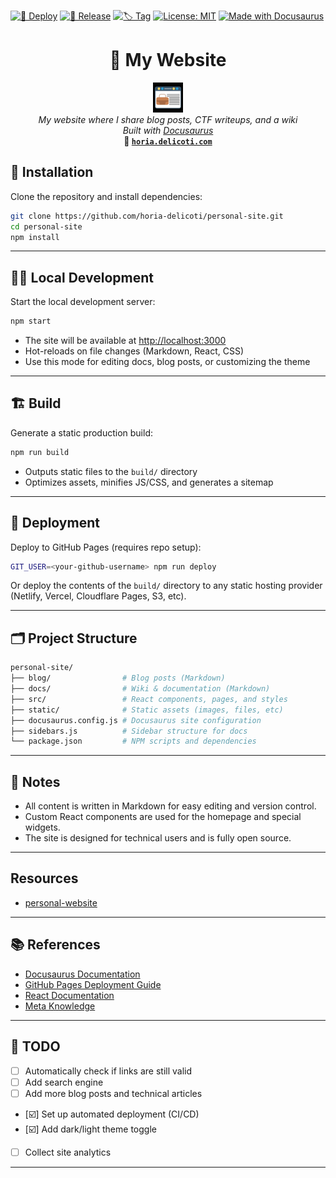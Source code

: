 [![🚀 Deploy](https://github.com/horia-delicoti/personal-site/actions/workflows/deploy.yml/badge.svg)][workflow_deploy]
[![🚚 Release](https://github.com/horia-delicoti/personal-site/actions/workflows/release.yml/badge.svg)][workflow_release]
[![🏷️ Tag](https://github.com/horia-delicoti/personal-site/actions/workflows/tag.yml/badge.svg)][workflow_tag]
[![License: MIT](https://img.shields.io/badge/License-MIT-green.svg)][mit]
[![Made with Docusaurus](https://img.shields.io/badge/Made%20with-Docusaurus-blue.svg)][docusaurus]

<h1 align="center">💫 My Website</h1>
<p align="center">
<a href="https://github.com/horia-delicoti/personal-site"><img src="./images/website-logo.png" width="48"/></a><br>
<i>My website where I share blog posts, CTF writeups, and a wiki</i>
<br />
<i>Built with <a href="https://docusaurus.io/">Docusaurus</a></i>
<br />
<b> 🔗 <a href="https://horia.delicoti.com"><code>horia.delicoti.com</code></a></b> <br />
</p>

## 🚀 Installation

Clone the repository and install dependencies:

```bash
git clone https://github.com/horia-delicoti/personal-site.git
cd personal-site
npm install
```

---

## 🧑‍💻 Local Development

Start the local development server:

```bash
npm start
```

- The site will be available at [http://localhost:3000](http://localhost:3000)
- Hot-reloads on file changes (Markdown, React, CSS)
- Use this mode for editing docs, blog posts, or customizing the theme

---

## 🏗️ Build

Generate a static production build:

```bash
npm run build
```

- Outputs static files to the `build/` directory
- Optimizes assets, minifies JS/CSS, and generates a sitemap

---

## 🚢 Deployment

Deploy to GitHub Pages (requires repo setup):

```bash
GIT_USER=<your-github-username> npm run deploy
```

Or deploy the contents of the `build/` directory to any static hosting provider (Netlify, Vercel, Cloudflare Pages, S3, etc).

---

## 🗂️ Project Structure

```sh
personal-site/
├── blog/                # Blog posts (Markdown)
├── docs/                # Wiki & documentation (Markdown)
├── src/                 # React components, pages, and styles
├── static/              # Static assets (images, files, etc)
├── docusaurus.config.js # Docusaurus site configuration
├── sidebars.js          # Sidebar structure for docs
└── package.json         # NPM scripts and dependencies
```

---

## 📝 Notes

- All content is written in Markdown for easy editing and version control.
- Custom React components are used for the homepage and special widgets.
- The site is designed for technical users and is fully open source.

---

## Resources

- [personal-website](https://github.com/topics/personal-website)

---

## 📚 References

- [Docusaurus Documentation](https://docusaurus.io/docs)
- [GitHub Pages Deployment Guide](https://docusaurus.io/docs/deployment)
- [React Documentation](https://react.dev/)
- [Meta Knowledge](https://github.com/RichardLitt/meta-knowledge)

---

## 📝 TODO

- [ ] Automatically check if links are still valid
- [ ] Add search engine
- [ ] Add more blog posts and technical articles
- [☑️] Set up automated deployment (CI/CD)
- [☑️] Add dark/light theme toggle
- [ ] Collect site analytics

---

[workflow_tag]: https://github.com/horia-delicoti/personal-site/actions/workflows/tag.yml
[workflow_release]: https://github.com/horia-delicoti/personal-site/actions/workflows/release.yml
[workflow_deploy]: https://github.com/horia-delicoti/personal-site/actions/workflows/deploy.yml
[docusaurus]: https://docusaurus.io/
[mit]: https://opensource.org/licenses/MIT
